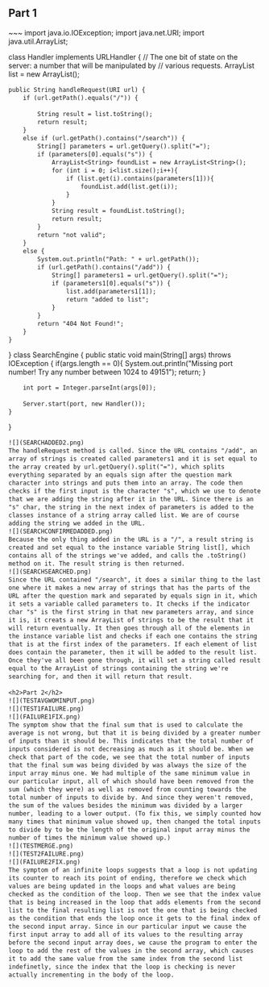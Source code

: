 <h2>Part 1</h2>
~~~
import java.io.IOException;
import java.net.URI;
import java.util.ArrayList;

class Handler implements URLHandler {
    // The one bit of state on the server: a number that will be manipulated by
    // various requests.
    ArrayList<String> list = new ArrayList<String>();

    public String handleRequest(URI url) {
        if (url.getPath().equals("/")) {

            String result = list.toString();
            return result;
        } 
        else if (url.getPath().contains("/search")) {
            String[] parameters = url.getQuery().split("=");
            if (parameters[0].equals("s")) {
                ArrayList<String> foundList = new ArrayList<String>();
                for (int i = 0; i<list.size();i++){
                    if (list.get(i).contains(parameters[1])){
                        foundList.add(list.get(i));
                    }
                }
                String result = foundList.toString();
                return result; 
            }
            return "not valid";
        } 
        else {
            System.out.println("Path: " + url.getPath());
            if (url.getPath().contains("/add")) {
                String[] parameters1 = url.getQuery().split("=");
                if (parameters1[0].equals("s")) {
                    list.add(parameters1[1]);
                    return "added to list";
                }
            }
            return "404 Not Found!";
        }
    }
}
class SearchEngine {
    public static void main(String[] args) throws IOException {
        if(args.length == 0){
            System.out.println("Missing port number! Try any number between 1024 to 49151");
            return;
        }

        int port = Integer.parseInt(args[0]);

        Server.start(port, new Handler());
    }
}
~~~
![](SEARCHADDED2.png)
The handleRequest method is called. Since the URL contains "/add", an array of strings is created called parameters1 and it is set equal to the array created by url.getQuery().split("="), which splits everything separated by an equals sign after the question mark character into strings and puts them into an array. The code then checks if the first input is the character "s", which we use to denote that we are adding the string after it in the URL. Since there is an "s" char, the string in the next index of parameters is added to the classes instance of a string array called list. We are of course adding the string we added in the URL.
![](SEARCHCONFIRMEDADDED.png)
Because the only thing added in the URL is a "/", a result string is created and set equal to the instance variable String list[], which contains all of the strings we've added, and calls the .toString() method on it. The result string is then returned.
![](SEARCHSEARCHED.png)
Since the URL contained "/search", it does a similar thing to the last one where it makes a new array of strings that has the parts of the URL after the question mark and separated by equals sign in it, which it sets a variable called parameters to. It checks if the indicator char "s" is the first string in that new parameters array, and since it is, it creats a new ArrayList of strings to be the result that it will return eventually. It then goes through all of the elements in the instance variable list and checks if each one contains the string that is at the first index of the parameters. If each element of list does contain the parameter, then it will be added to the result list. Once they've all been gone through, it will set a string called result equal to the ArrayList of strings containing the string we're searching for, and then it will return that result.

<h2>Part 2</h2>
![](TESTAVGWOMINPUT.png)
![](TEST1FAILURE.png)
![](FAILURE1FIX.png)
The symptom show that the final sum that is used to calculate the average is not wrong, but that it is being divided by a greater number of inputs than it should be. This indicates that the total number of inputs considered is not decreasing as much as it should be. When we check that part of the code, we see that the total number of inputs that the final sum was being divided by was always the size of the input array minus one. We had multiple of the same minimum value in our particular input, all of which should have been removed from the sum (which they were) as well as removed from counting towards the total number of inputs to divide by. And since they weren't removed, the sum of the values besides the minimum was divided by a larger number, leading to a lower output. (To fix this, we simply counted how many times that minimum value showed up, then changed the total inputs to divide by to be the length of the original input array minus the number of times the minimum value showed up.)
![](TESTMERGE.png)
![](TEST2FAILURE.png)
![](FAILURE2FIX.png)
The symptom of an infinite loops suggests that a loop is not updating its counter to reach its point of ending, therefore we check which values are being updated in the loops and what values are being checked as the condition of the loop. Then we see that the index value that is being increased in the loop that adds elements from the second list to the final resulting list is not the one that is being checked as the condition that ends the loop once it gets to the final index of the second input array. Since in our particular input we cause the first input array to add all of its values to the resulting array before the second input array does, we cause the program to enter the loop to add the rest of the values in the second array, which causes it to add the same value from the same index from the second list indefinetly, since the index that the loop is checking is never actually incrementing in the body of the loop.

